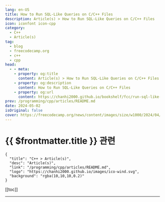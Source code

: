 ```yaml
---
lang: en-US
title: How to Run SQL-Like Queries on C/C++ Files
description: Article(s) > How to Run SQL-Like Queries on C/C++ Files
icon: iconfont icon-cpp
category: 
  - C++
  - Article(s)
tag: 
  - blog
  - freecodecamp.org
  - c++
  - cpp
head:
  - - meta:
    - property: og:title
      content: Article(s) > How to Run SQL-Like Queries on C/C++ Files
    - property: og:description
      content: How to Run SQL-Like Queries on C/C++ Files
    - property: og:url
      content: https://chanhi2000.github.io/bookshelf/fcc/run-sql-like-queries-on-cplusplus-files.html
prev: /programming/cpp/articles/README.md
date: 2024-05-02
isOriginal: false
cover: https://freecodecamp.org/news/content/images/size/w1000/2024/04/gitql_banner-1.png
---
```


# {{ $frontmatter.title }} 관련

```component VPCard
{
  "title": "C++ > Article(s)",
  "desc": "Article(s)",
  "link": "/programming/cpp/articles/README.md",
  "logo": "https://chanhi2000.github.io/images/ico-wind.svg",
  "background": "rgba(10,10,10,0.2)"
}
```

[[toc]]

---

<SiteInfo
  name="How to Run SQL-Like Queries on C/C++ Files"
  desc="Hello everyone! I'm a Software engineer who's interested in low-level programming, compilers, and tool development. At the end of 2023, I published my first article on freeCodeCamp about how I created a SQL-like Language to run queries on local Git repositories [/news/gql-design-and-implementation/]. If you want a bit more context, give"
  url="https://freecodecamp.org/news/run-sql-like-queries-on-cplusplus-files/"
  logo="https://cdn.freecodecamp.org/universal/favicons/favicon.ico"
  preview="https://freecodecamp.org/news/content/images/size/w1000/2024/04/gitql_banner-1.png"/>

<!-- TODO: 작성 -->


